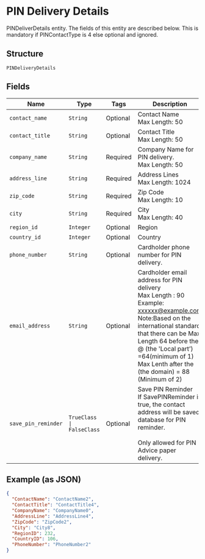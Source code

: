 
# PIN Delivery Details

PINDeliverDetails entity. The fields of this entity are described below.
This is mandatory if PINContactType is 4 else optional and ignored.

## Structure

`PINDeliveryDetails`

## Fields

| Name | Type | Tags | Description |
|  --- | --- | --- | --- |
| `contact_name` | `String` | Optional | Contact Name<br>Max Length: 50 |
| `contact_title` | `String` | Optional | Contact Title<br>Max Length: 50 |
| `company_name` | `String` | Required | Company Name for PIN delivery.<br>Max Length: 50 |
| `address_line` | `String` | Required | Address Lines<br>Max Length: 1024 |
| `zip_code` | `String` | Required | Zip Code<br>Max Length: 10 |
| `city` | `String` | Required | City<br>Max Length: 40 |
| `region_id` | `Integer` | Optional | Region |
| `country_id` | `Integer` | Optional | Country |
| `phone_number` | `String` | Optional | Cardholder phone number for PIN delivery. |
| `email_address` | `String` | Optional | Cardholder email address for PIN delivery<br>Max Length : 90<br>Example: xxxxxx@example.com <br/>Note:Based on the international standard that there can be Max Length 64 before the @ (the 'Local part’) =64(minimum of 1) Max Lenth after the (the domain) = 88 (Minimum of 2) |
| `save_pin_reminder` | `TrueClass \| FalseClass` | Optional | Save PIN Reminder<br>If SavePINReminder is true, the contact address will be saved database for PIN reminder.<br><br/>Only allowed for PIN Advice paper delivery. |

## Example (as JSON)

```json
{
  "ContactName": "ContactName2",
  "ContactTitle": "ContactTitle4",
  "CompanyName": "CompanyName0",
  "AddressLine": "AddressLine4",
  "ZipCode": "ZipCode2",
  "City": "City8",
  "RegionID": 232,
  "CountryID": 106,
  "PhoneNumber": "PhoneNumber2"
}
```

